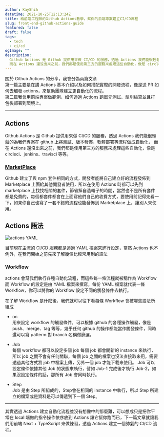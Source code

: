 ```yaml
---
author: KayShih
datetime: 2021-10-25T12:13:24Z
title: 給前端工程師的Github Actions教學，幫你的前端專案建立CI/CD流程
slug: front-end-github-actions-guide
featured: false
draft: false
tags:
  - tech
  - ci/cd
ogImage: ""
description:
  Github Actions 是 Github 提供用來做 CI/CD 的服務，透過 Actions 我們能很輕鬆的為我們專案在 github 上將測試、版本發佈、軟體部署等流程做成自動化，
  而在 Actions 還沒出來之前，我們都是使用第三方的服務來處理這些自動化，像是 circleci、jenkins、travisci 等等。
---
```


關於 Github Actions 的分享，我會分為兩篇文章 <br/>
第一篇主要是在講 Actions 基本介紹以及如何搭配實際的開發流程，像是送 PR 如何去觸發 actions，來幫助團隊建立更自動化的流程。
<br/> 第二篇我會用前端專案做範例，如何透過 Actions 跑單元測試、型別檢查並且打包後部署到環境上。

---

## Actions

Github Actions 是 Github 提供用來做 CI/CD 的服務，透過 Actions 我們能很輕鬆的為我們專案在 github 上將測試、版本發佈、軟體部署等流程做成自動化，
而在 Actions 還沒出來之前，我們都是使用第三方的服務來處理這些自動化，像是 circleci、jenkins、travisci 等等。

### [MarketPlace](https://github.com/marketplace)

Github 建立了與 npm 套件相同的方式，開發者能將自己建立好的流程發佈到 Marketplace 上面給其他開發者使用，所以在使用 Actions 時都可以先到 marketplace 上找找相關的套件，節省掉自造輪子的時間，當然也不是所有套件都是免費的，每個都套件都會在上面寫他們自己的收費方式，要使用前記得先看一下，如果你自己也寫了一套不錯的流程也能發佈到 Marketplace 上，讓別人來使用。

## Actions 語法

![actions YAML](/img/front-end-github-actions-guide/yml-image.png)

目前現在主流的 CI/CD 服務都是透過 YAML 檔案來進行設定，當然 Actions 也不例外，在我們開始之前先來了解幾個比較常用到的語法

### Workflow

actions 會幫我們執行各種自動化流程，而這些每一條流程就被稱作為 Workflow 而 Workflow 的設定是由 YAML 檔案來撰寫，每份 YAML 檔案就代表一條 Workflow，你可以將你的 Workflow 設定不同的觸發條件去執行。

在了解 Workflow 是什麼後，我們就可以往下看每條 Workflow 會被哪些語法所組成

- on
  <br/>
  用來設定 workflow 的觸發條件，可以根據 github 的各種操作觸發，像是 push、merge、tag 等等，幾乎任何 github 的操作都能當作觸發條件，同時還可以寫 patterm 對 branch 名稱做篩選。

- Job
  <br/>
  每個 workflow 都可以設定多個 job 每個 job 都會開新的 instance 來執行，所以 job 之間不會有任何關聯，每個 job 之間的檔案也沒法直接取來用，需要透過其他方式將 job 中檔案上傳，另外一個 job 才能下載來使用。
  Job 可以設定條件依據其他 Job 的狀態來執行，譬如 Job-1 完成後才執行 Job-2，如果沒設定條件的話，那所有 Job 會同時執行。

- Step
  <br/>
  Job 是由 Step 所組成的，Step會在相同的 instance 中執行，所以 Step 所建立的檔案或是資料是可以傳遞到下一個 Step。

---

其實透過 Actions 建立自動化流程並沒有想像中的那麼難，可以想成只是把你平常在 local 端做的指令操作依序放到 Actions 讓它幫你跑而已，下一篇文章就讓我們用前端 Next + TypeScript 來做練習，透過 Actions 建立一個帥氣的 CI/CD 流程。